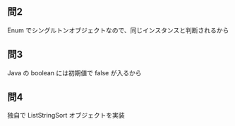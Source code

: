 ## 問2
Enum でシングルトンオブジェクトなので、同じインスタンスと判断されるから

## 問3
Java の boolean には初期値で false が入るから

## 問4
独自で ListStringSort オブジェクトを実装
